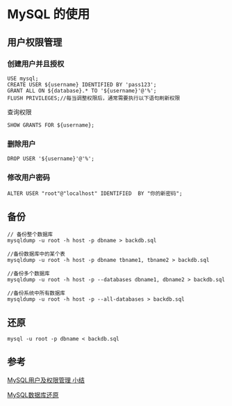 # MySQL 的使用
 



## 用户权限管理

### 创建用户并且授权
`````
USE mysql;
CREATE USER ${username} IDENTIFIED BY 'pass123';
GRANT ALL ON ${database}.* TO '${username}'@'%';
FLUSH PRIVILEGES;//每当调整权限后，通常需要执行以下语句刷新权限
`````
查询权限
`````
SHOW GRANTS FOR ${username};
`````

### 删除用户
`````
DROP USER '${username}'@'%';
`````

### 修改用户密码
`````
ALTER USER "root"@"localhost" IDENTIFIED  BY "你的新密码";
`````

## 备份
`````
// 备份整个数据库
mysqldump -u root -h host -p dbname > backdb.sql

//备份数据库中的某个表
mysqldump -u root -h host -p dbname tbname1, tbname2 > backdb.sql

//备份多个数据库
mysqldump -u root -h host -p --databases dbname1, dbname2 > backdb.sql

//备份系统中所有数据库
mysqldump -u root -h host -p --all-databases > backdb.sql

`````

## 还原
``````
mysql -u root -p dbname < backdb.sql
``````

## 参考

[MySQL用户及权限管理 小结](https://www.cnblogs.com/SQL888/p/5748824.html)

[MySQL数据库还原](https://blog.csdn.net/mango_yoo/article/details/90735018)